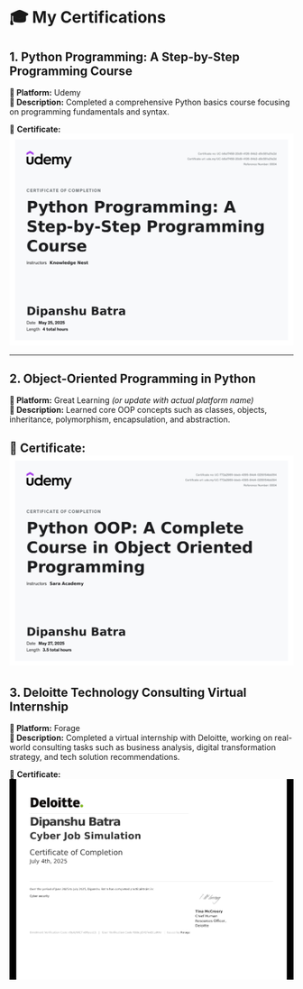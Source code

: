 # 🎓 My Certifications

## 1. Python Programming: A Step-by-Step Programming Course  
**📍 Platform:** Udemy  
**📝 Description:** Completed a comprehensive Python basics course focusing on programming fundamentals and syntax.

📜 **Certificate:**  
![Python Certificate](./149639313.jpg)

---

## 2. Object-Oriented Programming in Python  
**📍 Platform:** Great Learning *(or update with actual platform name)*  
**📝 Description:** Learned core OOP concepts such as classes, objects, inheritance, polymorphism, encapsulation, and abstraction.

📜 **Certificate:**  
![View OOP Certificate (PDF)](./UC-772a2989-bbeb-4395-84d4-0255154bb094.jpg)
---

## 3. Deloitte Technology Consulting Virtual Internship  
**📍 Platform:** Forage  
**📝 Description:** Completed a virtual internship with Deloitte, working on real-world consulting tasks such as business analysis, digital transformation strategy, and tech solution recommendations.

📜 **Certificate:**  
![View Deloitte Internship Certificate (PDF)](./E9pA6qsdbeyEkp3ti_9PBTqmSxAf6zZTseP_R88cgDrGfwd3LoHAn_1751614215224_completion_certificate_page-0001.jpg)
